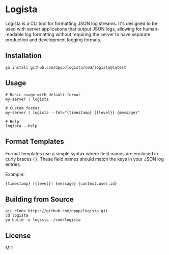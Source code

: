 # Logista

Logista is a CLI tool for formatting JSON log streams. It's designed to be used
with server applications that output JSON logs, allowing for human-readable log
formatting without requiring the server to have separate production and
development logging formats.

## Installation

```
go install github.com/dpup/logista/cmd/logista@latest
```

## Usage

```
# Basic usage with default format
my-server | logista

# Custom format
my-server | logista --fmt="{timestamp} [{level}] {message}"

# Help
logista --help
```

## Format Templates

Format templates use a simple syntax where field names are enclosed in curly
braces `{}`. These field names should match the keys in your JSON log entries.

Example:

```
{timestamp} [{level}] {message} {context.user.id}
```

## Building from Source

```
git clone https://github.com/dpup/logista.git
cd logista
go build -o logista ./cmd/logista
```

## License

MIT
